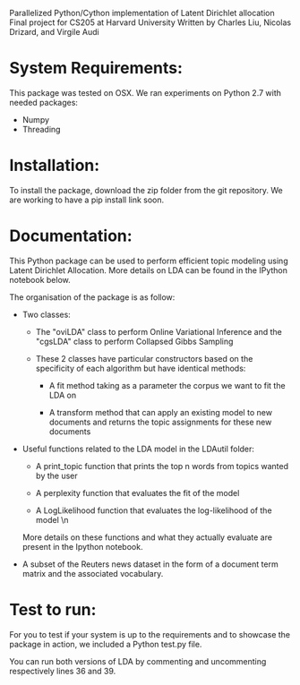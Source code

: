 Parallelized Python/Cython implementation of Latent Dirichlet allocation
Final project for CS205 at Harvard University
Written by Charles Liu, Nicolas Drizard, and Virgile Audi

# System Requirements:

This package was tested on OSX. We ran experiments on Python 2.7 with needed packages:

- Numpy
- Threading

# Installation:

To install the package, download the zip folder from the git repository. We are working to have a pip install link soon.

# Documentation:

This Python package can be used to perform efficient topic modeling using Latent Dirichlet Allocation. More details on LDA can be found in the IPython notebook below. 

The organisation of the package is as follow:

 - Two classes: 
    
    * The "oviLDA" class to perform Online Variational Inference and the "cgsLDA" class to perform Collapsed Gibbs Sampling
 
    * These 2 classes have particular constructors based on the specificity of each algorithm but have identical methods:
 
        - A fit method taking as a parameter the corpus we want to fit the LDA on
        
        - A transform method that can apply an existing model to new documents and returns the topic assignments for these new documents
    
 -  Useful functions related to the LDA model in the LDAutil folder:
    
    * A print_topic function that prints the top n words from topics wanted by the user
    
    * A perplexity function that evaluates the fit of the model
    
    * A LogLikelihood function that evaluates the log-likelihood of the model \n
    
    More details on these functions and what they actually evaluate are present in the Ipython notebook.
    
 - A subset of the Reuters news dataset in the form of a document term matrix and the associated vocabulary.
    

# Test to run:

For you to test if your system is up to the requirements and to showcase the package in action, we included a Python test.py file.

You can run both versions of LDA by commenting and uncommenting respectively lines 36 and 39.
